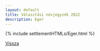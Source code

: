 ```yaml
---
layout: default
title: Választási névjegyzék 2022
description: Eger
---
```


{% include settlementHTMLs/Eger.html %}

[Vissza](../)